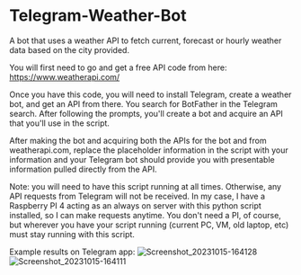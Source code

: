 # Telegram-Weather-Bot
A bot that uses a weather API to fetch current, forecast or hourly weather data based on the city provided.

You will first need to go and get a free API code from here:  https://www.weatherapi.com/

Once you have this code, you will need to install Telegram, create a weather bot, and get an API from there. You search for BotFather in the Telegram search. After following the prompts, you'll create a bot and acquire an API that you'll use in the script. 

After making the bot and acquiring both the APIs for the bot and from weatherapi.com, replace the placeholder information in the script with your information and your Telegram bot should provide you with presentable information pulled directly from the API. 

Note: you will need to have this script running at all times. Otherwise, any API requests from Telegram will not be received. In my case, I have a Raspberry PI 4 acting as an always on server with this python script installed, so I can make requests anytime. You don't need a PI, of course, but wherever you have your script running (current PC, VM, old laptop, etc) must stay running with this script. 

Example results on Telegram app:
![Screenshot_20231015-164128](https://github.com/antonfalco/Telegram-Weather-Bot/assets/108304747/74da87c5-db39-40fd-8251-43522bc847aa)
![Screenshot_20231015-164111](https://github.com/antonfalco/Telegram-Weather-Bot/assets/108304747/f39b53fe-428c-4aae-a2e4-a92763cf84dd)


